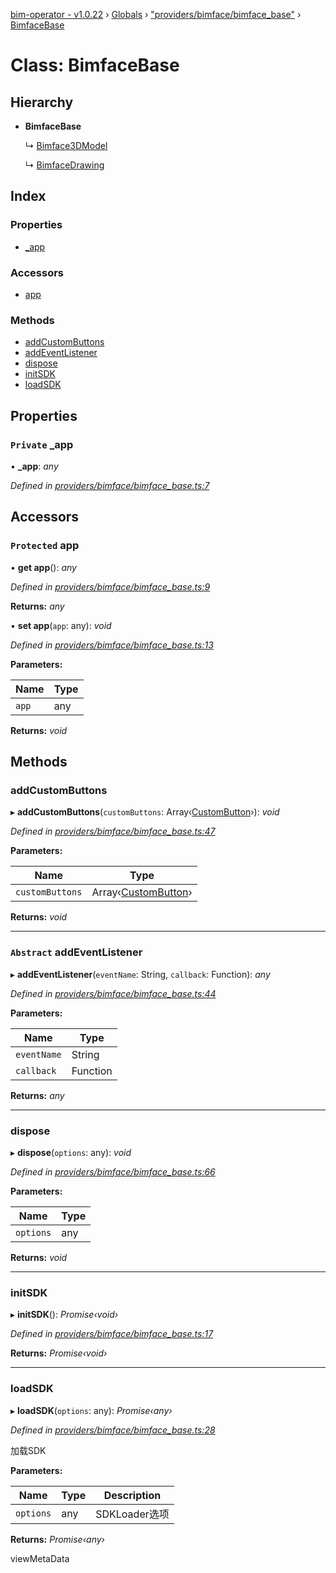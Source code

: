 [bim-operator - v1.0.22](../README.md) › [Globals](../globals.md) › ["providers/bimface/bimface_base"](../modules/_providers_bimface_bimface_base_.md) › [BimfaceBase](_providers_bimface_bimface_base_.bimfacebase.md)

# Class: BimfaceBase

## Hierarchy

* **BimfaceBase**

  ↳ [Bimface3DModel](_providers_bimface_bimface_model_.bimface3dmodel.md)

  ↳ [BimfaceDrawing](_providers_bimface_bimface_drawing_.bimfacedrawing.md)

## Index

### Properties

* [_app](_providers_bimface_bimface_base_.bimfacebase.md#private-_app)

### Accessors

* [app](_providers_bimface_bimface_base_.bimfacebase.md#protected-app)

### Methods

* [addCustomButtons](_providers_bimface_bimface_base_.bimfacebase.md#addcustombuttons)
* [addEventListener](_providers_bimface_bimface_base_.bimfacebase.md#abstract-addeventlistener)
* [dispose](_providers_bimface_bimface_base_.bimfacebase.md#dispose)
* [initSDK](_providers_bimface_bimface_base_.bimfacebase.md#initsdk)
* [loadSDK](_providers_bimface_bimface_base_.bimfacebase.md#loadsdk)

## Properties

### `Private` _app

• **_app**: *any*

*Defined in [providers/bimface/bimface_base.ts:7](https://github.com/youkaisteve/bim-operator/blob/9d072c0/src/providers/bimface/bimface_base.ts#L7)*

## Accessors

### `Protected` app

• **get app**(): *any*

*Defined in [providers/bimface/bimface_base.ts:9](https://github.com/youkaisteve/bim-operator/blob/9d072c0/src/providers/bimface/bimface_base.ts#L9)*

**Returns:** *any*

• **set app**(`app`: any): *void*

*Defined in [providers/bimface/bimface_base.ts:13](https://github.com/youkaisteve/bim-operator/blob/9d072c0/src/providers/bimface/bimface_base.ts#L13)*

**Parameters:**

Name | Type |
------ | ------ |
`app` | any |

**Returns:** *void*

## Methods

###  addCustomButtons

▸ **addCustomButtons**(`customButtons`: Array‹[CustomButton](../interfaces/_model_custom_button_.custombutton.md)›): *void*

*Defined in [providers/bimface/bimface_base.ts:47](https://github.com/youkaisteve/bim-operator/blob/9d072c0/src/providers/bimface/bimface_base.ts#L47)*

**Parameters:**

Name | Type |
------ | ------ |
`customButtons` | Array‹[CustomButton](../interfaces/_model_custom_button_.custombutton.md)› |

**Returns:** *void*

___

### `Abstract` addEventListener

▸ **addEventListener**(`eventName`: String, `callback`: Function): *any*

*Defined in [providers/bimface/bimface_base.ts:44](https://github.com/youkaisteve/bim-operator/blob/9d072c0/src/providers/bimface/bimface_base.ts#L44)*

**Parameters:**

Name | Type |
------ | ------ |
`eventName` | String |
`callback` | Function |

**Returns:** *any*

___

###  dispose

▸ **dispose**(`options`: any): *void*

*Defined in [providers/bimface/bimface_base.ts:66](https://github.com/youkaisteve/bim-operator/blob/9d072c0/src/providers/bimface/bimface_base.ts#L66)*

**Parameters:**

Name | Type |
------ | ------ |
`options` | any |

**Returns:** *void*

___

###  initSDK

▸ **initSDK**(): *Promise‹void›*

*Defined in [providers/bimface/bimface_base.ts:17](https://github.com/youkaisteve/bim-operator/blob/9d072c0/src/providers/bimface/bimface_base.ts#L17)*

**Returns:** *Promise‹void›*

___

###  loadSDK

▸ **loadSDK**(`options`: any): *Promise‹any›*

*Defined in [providers/bimface/bimface_base.ts:28](https://github.com/youkaisteve/bim-operator/blob/9d072c0/src/providers/bimface/bimface_base.ts#L28)*

加载SDK

**Parameters:**

Name | Type | Description |
------ | ------ | ------ |
`options` | any | SDKLoader选项 |

**Returns:** *Promise‹any›*

viewMetaData
